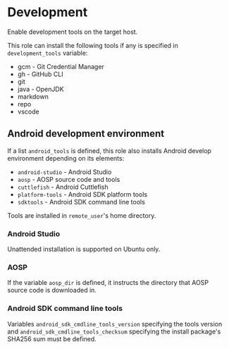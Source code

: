 # Development

Enable development tools on the target host.

This role can install the following tools if any is specified in
`development_tools` variable:

* gcm - Git Credential Manager
* gh - GitHub CLI
* git
* java - OpenJDK
* markdown
* repo
* vscode

## Android development environment

If a list `android_tools` is defined, this role also installs Android
develop environment depending on its elements:

* `android-studio` - Android Studio
* `aosp` - AOSP source code and tools
* `cuttlefish` - Android Cuttlefish
* `platform-tools` - Android SDK platform tools
* `sdktools` - Android SDK command line tools

Tools are installed in `remote_user`'s home directory.

### Android Studio

Unattended installation is supported on Ubuntu only.

### AOSP

If the variable `aosp_dir` is defined, it instructs the directory that
AOSP source code is downloaded in.

### Android SDK command line tools

Variables `android_sdk_cmdline_tools_version` specifying the tools
version and `android_sdk_cmdline_tools_checksum` specifying the install
package's SHA256 sum must be defined.
